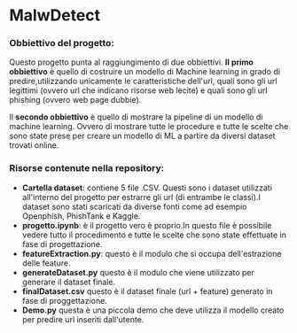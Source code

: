 # MalwDetect

### Obbiettivo del progetto: 
Questo progetto punta al raggiungimento di due obbiettivi. **Il primo obbiettivo** è quello di costruire un modello di Machine learning in grado di predire,utilizzando unicamente le caratteristiche dell'url, quali sono gli url legittimi (ovvero url che indicano risorse web lecite) e quali sono gli url phishing (ovvero web page dubbie).

Il **secondo obbiettivo** è quello di mostrare la pipeline di un modello di machine learning. Ovvero di mostrare tutte le procedure e tutte le scelte che sono state prese per creare un modello di ML a partire da diversi dataset trovati online.

### Risorse contenute nella repository: 
- **Cartella dataset**: contiene 5 file .CSV. Questi sono i dataset utilizzati all'interno del progetto per estrarre gli url (di entrambe le classi).I dataset sono stati scaricati da diverse fonti come ad esempio Openphish, PhishTank e Kaggle.
- **progetto.ipynb**: è il progetto vero è proprio.In questo file è possibile vedere tutto il procedimento e tutte le scelte che sono state effettuate in fase di progettazione.
- **featureExtraction.py**: questo è il modulo che si occupa dell'estrazione delle feature.
- **generateDataset.py** questo è il modulo che viene utilizzato per generare il dataset finale.
- **finalDataset.csv** questo è il dataset finale (url + feature) generato in fase di proggettazione.
- **Demo.py** questa è una piccola demo che deve utilizza il modello creato per predire url inseriti dall'utente.

